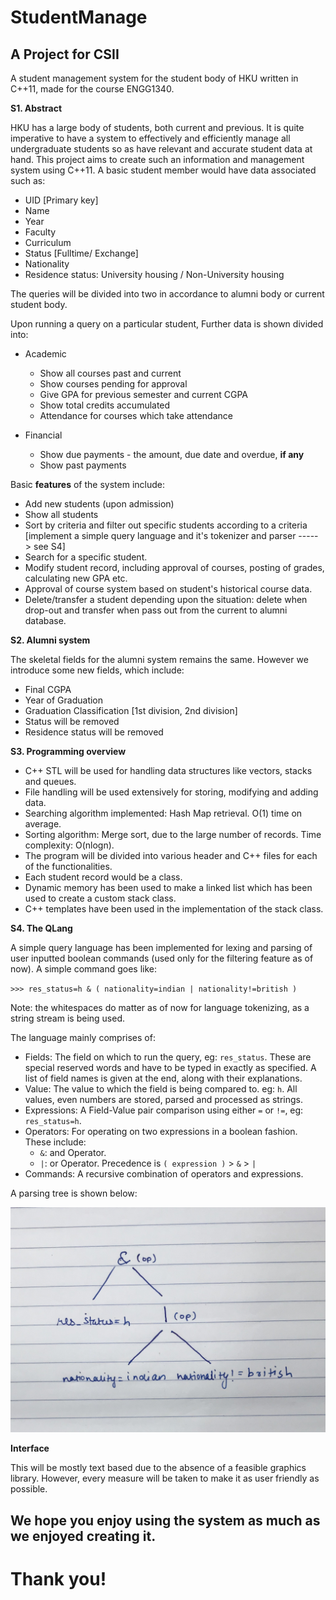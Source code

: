 # StudentManage
## A Project for CSII

A student management system for the student body of HKU written in C++11, made for the course ENGG1340.

**S1. Abstract**

HKU has a large body of students, both current and previous. It is quite imperative to have a system to effectively and efficiently manage all undergraduate students so as have relevant and accurate student data at hand. This project aims to create such an information and management system using C++11. A basic student member would have data associated such as:

- UID [Primary key]
- Name
- Year
- Faculty
- Curriculum
- Status [Fulltime/ Exchange] 
- Nationality
- Residence status: University housing / Non-University housing

The queries will be divided into two in accordance to alumni body or current student body.

Upon running a query on a particular student, Further data is shown divided into:
- Academic
  - Show all courses past and current
  - Show courses pending for approval
  - Give GPA for previous semester and current CGPA
  - Show total credits accumulated
  - Attendance for courses which take attendance

- Financial
  - Show due payments - the amount, due date and overdue, **if any**
  - Show past payments

Basic **features** of the system include:
- Add new students (upon admission)
- Show all students
- Sort by criteria and filter out specific students according to a criteria [implement a simple query language and it's tokenizer and parser -----> see S4]
- Search for a specific student.
- Modify student record, including approval of courses, posting of grades, calculating new GPA etc.
- Approval of course system based on student's historical course data.
- Delete/transfer a student depending upon the situation: delete when drop-out and transfer when pass out from the current to alumni database.

**S2. Alumni system**

The skeletal fields for the alumni system remains the same. However we introduce some new fields, which include:
- Final CGPA
- Year of Graduation
- Graduation Classification [1st division, 2nd division]
- Status will be removed
- Residence status will be removed

**S3. Programming overview**

  - C++ STL will be used for handling data structures like vectors, stacks and queues.
  - File handling will be used extensively for storing, modifying and adding data.
  - Searching algorithm implemented: Hash Map retrieval. O(1) time on average.
  - Sorting algorithm: Merge sort, due to the large number of records. Time complexity: O(nlogn).
  - The program will be divided into various header and C++ files for each of the functionalities.
  - Each student record would be a class.
  - Dynamic memory has been used to make a linked list which has been used to create a custom stack class.
  - C++ templates have been used in the implementation of the stack class.

**S4. The QLang**

A simple query language has been implemented for lexing and parsing of user inputted boolean commands (used only for the filtering feature as of now). A simple command goes like:

`>>> res_status=h & ( nationality=indian | nationality!=british )`

Note: the whitespaces do matter as of now for language tokenizing, as a string stream is being used.

The language mainly comprises of:

- Fields: The field on which to run the query, eg: `res_status`. These are special reserved words and have to be typed in exactly as specified. A list of field names is given at the end, along with their explanations.
- Value: The value to which the field is being compared to. eg: `h`. All values, even numbers are stored, parsed and processed as strings.
- Expressions: A Field-Value pair comparison using either `=` or `!=`, eg: `res_status=h`.
- Operators: For operating on two expressions in a boolean fashion. These include:
  - `&`: and Operator.
  - `|`: or Operator.
  Precedence is `( expression )` > `&` > `|`
- Commands: A recursive combination of operators and expressions.

A parsing tree is shown below:

![Parse Tree](parse.jpg)

**Interface**

This will be mostly text based due to the absence of a feasible graphics library. However, every measure will be taken to make it as user friendly as possible.

## We hope you enjoy using the system as much as we enjoyed creating it.
# Thank you!
